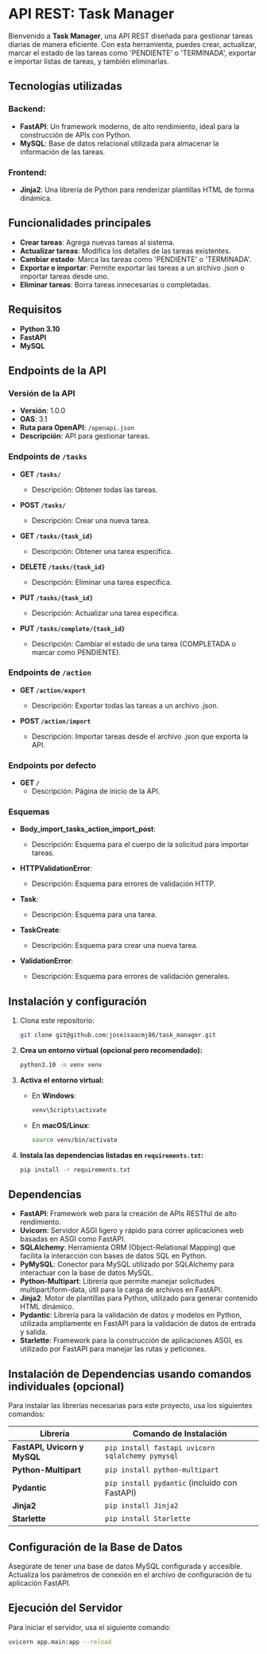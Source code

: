 # API REST: Task Manager

Bienvenido a **Task Manager**, una API REST diseñada para gestionar tareas diarias de manera eficiente. 
Con esta herramienta, puedes crear, actualizar, marcar el estado de las tareas como 'PENDIENTE' o 'TERMINADA', 
exportar e importar listas de tareas, y también eliminarlas.

## Tecnologías utilizadas

### Backend:
- **FastAPI**: Un framework moderno, de alto rendimiento, ideal para la construcción de APIs con Python.
- **MySQL**: Base de datos relacional utilizada para almacenar la información de las tareas.

### Frontend:
- **Jinja2**: Una librería de Python para renderizar plantillas HTML de forma dinámica.

## Funcionalidades principales
- **Crear tareas**: Agrega nuevas tareas al sistema.
- **Actualizar tareas**: Modifica los detalles de las tareas existentes.
- **Cambiar estado**: Marca las tareas como 'PENDIENTE' o 'TERMINADA'.
- **Exportar e importar**: Permite exportar las tareas a un archivo .json o importar tareas desde uno.
- **Eliminar tareas**: Borra tareas innecesarias o completadas.

## Requisitos
- **Python 3.10**
- **FastAPI**
- **MySQL**


## Endpoints de la API

### Versión de la API

- **Versión**: 1.0.0
- **OAS**: 3.1
- **Ruta para OpenAPI**: `/openapi.json`
- **Descripción**: API para gestionar tareas.

### Endpoints de `/tasks`

- **GET `/tasks/`**
  - Descripción: Obtener todas las tareas.
  
- **POST `/tasks/`**
  - Descripción: Crear una nueva tarea.
  
- **GET `/tasks/{task_id}`**
  - Descripción: Obtener una tarea específica.
  
- **DELETE `/tasks/{task_id}`**
  - Descripción: Eliminar una tarea específica.
  
- **PUT `/tasks/{task_id}`**
  - Descripción: Actualizar una tarea específica.
  
- **PUT `/tasks/complete/{task_id}`**
  - Descripción: Cambiar el estado de una tarea (COMPLETADA o marcar como PENDIENTE).

### Endpoints de `/action`

- **GET `/action/export`**
  - Descripción: Exportar todas las tareas a un archivo .json.
  
- **POST `/action/import`**
  - Descripción: Importar tareas desde el archivo .json que exporta la API.

### Endpoints por defecto

- **GET `/`**
  - Descripción: Página de inicio de la API.

### Esquemas

- **Body_import_tasks_action_import_post**: 
  - Descripción: Esquema para el cuerpo de la solicitud para importar tareas.
  
- **HTTPValidationError**: 
  - Descripción: Esquema para errores de validación HTTP.
  
- **Task**: 
  - Descripción: Esquema para una tarea.
  
- **TaskCreate**: 
  - Descripción: Esquema para crear una nueva tarea.
  
- **ValidationError**: 
  - Descripción: Esquema para errores de validación generales.


## Instalación y configuración

1. Clona este repositorio:
   ```bash
   git clone git@github.com:joseisaacmj86/task_manager.git

2. **Crea un entorno virtual (opcional pero recomendado):**

   ```bash
   python3.10 -m venv venv

3. **Activa el entorno virtual:**

   - En **Windows**:
   
     ```bash
     venv\Scripts\activate
     ```

   - En **macOS/Linux**:
   
     ```bash
     source venv/bin/activate
     ```

4. **Instala las dependencias listadas en `requirements.txt`:**

   ```bash
   pip install -r requirements.txt

## Dependencias
- **FastAPI**: Framework web para la creación de APIs RESTful de alto rendimiento.
- **Uvicorn**: Servidor ASGI ligero y rápido para correr aplicaciones web basadas en ASGI como FastAPI.
- **SQLAlchemy**: Herramienta ORM (Object-Relational Mapping) que facilita la interacción con bases de datos SQL en Python.
- **PyMySQL**: Conector para MySQL utilizado por SQLAlchemy para interactuar con la base de datos MySQL.
- **Python-Multipart**: Librería que permite manejar solicitudes multipart/form-data, útil para la carga de archivos en FastAPI.
- **Jinja2**: Motor de plantillas para Python, utilizado para generar contenido HTML dinámico.
- **Pydantic**: Librería para la validación de datos y modelos en Python, utilizada ampliamente en FastAPI para la validación de datos de entrada y salida.
- **Starlette**: Framework para la construcción de aplicaciones ASGI, es utilizado por FastAPI para manejar las rutas y peticiones.


## Instalación de Dependencias usando comandos individuales (opcional)

Para instalar las librerías necesarias para este proyecto, usa los siguientes comandos:

| Librería                     | Comando de Instalación                            |
|------------------------------|---------------------------------------------------|
| **FastAPI, Uvicorn y MySQL** | `pip install fastapi uvicorn sqlalchemy pymysql`  |
| **Python-Multipart**         | `pip install python-multipart`                    |
| **Pydantic**                 | `pip install pydantic` (incluido con FastAPI)     |
| **Jinja2**                   | `pip install Jinja2`                              |
| **Starlette**                | `pip install Starlette`                           |

## Configuración de la Base de Datos

Asegúrate de tener una base de datos MySQL configurada y accesible. Actualiza los parámetros de conexión en el archivo de configuración de tu aplicación FastAPI.

## Ejecución del Servidor

Para iniciar el servidor, usa el siguiente comando:

```bash
uvicorn app.main:app --reload
